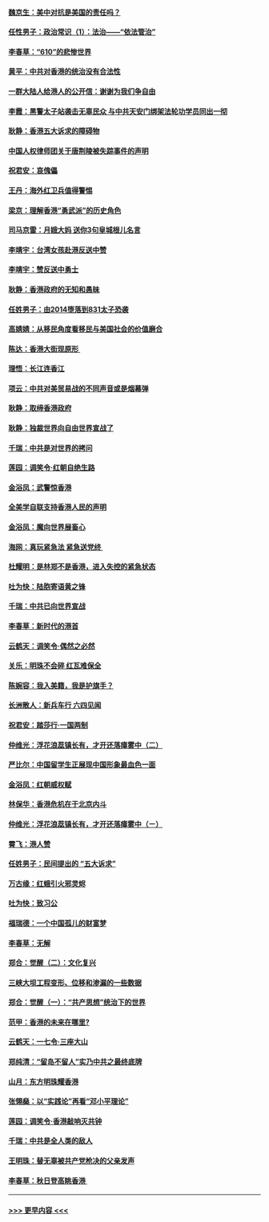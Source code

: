 #### [魏京生：美中对抗是美国的责任吗？](../pages/nsc993/n11500723.md?t=09051233) 
#### [任性男子：政治常识（1）：法治——“依法管治”](../pages/nsc993/n11500791.md?t=09051233) 
#### [李春草：“610”的悲惨世界](../pages/nsc993/n11501141.md?t=09051233) 
#### [黄平：中共对香港的统治没有合法性](../pages/nsc993/n11499473.md?t=09051233) 
#### [一群大陆人给港人的公开信：谢谢为我们争自由](../pages/nsc993/n11500402.md?t=09051233) 
#### [李霞：黑警太子站袭击无辜民众 与中共天安门绑架法轮功学员同出一彻](../pages/nsc993/n11499805.md?t=09051233) 
#### [耿静：香港五大诉求的障碍物](../pages/nsc993/n11497578.md?t=09051233) 
#### [中国人权律师团关于唐荆陵被失踪事件的声明](../pages/nsc993/n11500014.md?t=09051233) 
#### [祝君安：哀傀儡](../pages/nsc993/n11499776.md?t=09051233) 
#### [王丹：海外红卫兵值得警惕](../pages/nsc993/n11498138.md?t=09051233) 
#### [梁京：理解香港“勇武派”的历史角色](../pages/nsc993/n11498006.md?t=09051233) 
#### [司马京雷：月娥大妈  送你3句皇城根儿名言](../pages/nsc993/n11497885.md?t=09051233) 
#### [李靖宇：台湾女孩赴港反送中赞](../pages/nsc993/n11497721.md?t=09051233) 
#### [李靖宇：赞反送中勇士](../pages/nsc993/n11497452.md?t=09051233) 
#### [耿静：香港政府的无知和愚昧](../pages/nsc993/n11494238.md?t=09051233) 
#### [任姓男子：由2014堕落到831太子恐袭](../pages/nsc993/n11496683.md?t=09051233) 
#### [高婧婧：从移民角度看移民与美国社会的价值磨合](../pages/nsc993/n11495757.md?t=09051233) 
#### [陈达：香港大街现原形 ](../pages/nsc993/n11495441.md?t=09051233) 
#### [理悟：长江连香江](../pages/nsc993/n11495377.md?t=09051233) 
#### [项云：中共对美贸易战的不同声音或是烟幕弹](../pages/nsc993/n11494929.md?t=09051233) 
#### [耿静：取缔香港政府](../pages/nsc993/n11494218.md?t=09051233) 
#### [耿静：独裁世界向自由世界宣战了](../pages/nsc993/n11494190.md?t=09051233) 
#### [千瑞：中共是对世界的拷问](../pages/nsc993/n11493021.md?t=09051233) 
#### [莲园：调笑令‧红朝自绝生路](../pages/nsc993/n11493011.md?t=09051233) 
#### [金浴凤：武警惊香港](../pages/nsc993/n11492994.md?t=09051233) 
#### [全美学自联支持香港人民的声明](../pages/nsc993/n11492630.md?t=09051233) 
#### [金浴凤：魔向世界展畜心](../pages/nsc993/n11492599.md?t=09051233) 
#### [海网：真玩紧急法 紧急送党终 ](../pages/nsc993/n11492535.md?t=09051233) 
#### [杜耀明：是林郑不是香港，进入失控的紧急状态](../pages/nsc993/n11491420.md?t=09051233) 
#### [吐为快：陆胞寄语黄之锋](../pages/nsc993/n11491117.md?t=09051233) 
#### [千瑞：中共已向世界宣战](../pages/nsc993/n11490123.md?t=09051233) 
#### [李春草：新时代的港首](../pages/nsc993/n11489864.md?t=09051233) 
#### [云鹤天：调笑令·偶然之必然](../pages/nsc993/n11489701.md?t=09051233) 
#### [关乐：明珠不会碎 红瓦难保全](../pages/nsc993/n11489647.md?t=09051233) 
#### [陈婉容：我入美籍，我是护旗手？](../pages/nsc993/n11487908.md?t=09051233) 
#### [长洲散人：新兵车行 六四见闻](../pages/nsc993/n11487729.md?t=09051233) 
#### [祝君安：踏莎行‧一国两制](../pages/nsc993/n11487699.md?t=09051233) 
#### [仲维光：浮花浪蕊镇长有，才开还落瘴雾中（二）](../pages/nsc993/n11483286.md?t=09051233) 
#### [严比尔：中国留学生正展现中国形象最血色一面](../pages/nsc993/n11485145.md?t=09051233) 
#### [金浴凤：红朝威权赋](../pages/nsc993/n11485191.md?t=09051233) 
#### [林保华：香港危机在于北京内斗](../pages/nsc993/n11484593.md?t=09051233) 
#### [仲维光：浮花浪蕊镇长有，才开还落瘴雾中（ㄧ）](../pages/nsc993/n11483259.md?t=09051233) 
#### [霄飞：港人赞](../pages/nsc993/n11482957.md?t=09051233) 
#### [任姓男子：民间提出的 “五大诉求”](../pages/nsc993/n11482897.md?t=09051233) 
#### [万古缘：红蛾引火邪灵烬](../pages/nsc993/n11482886.md?t=09051233) 
#### [吐为快：致习公](../pages/nsc993/n11482867.md?t=09051233) 
#### [福瑞德：一个中国孤儿的财富梦](../pages/nsc993/n11482817.md?t=09051233) 
#### [李春草：无解](../pages/nsc993/n11482791.md?t=09051233) 
#### [郑合：觉醒（二）：文化复兴](../pages/nsc993/n11478025.md?t=09051233) 
#### [三峡大坝工程变形、位移和渗漏的一些数据](../pages/nsc993/n11478232.md?t=09051233) 
#### [郑合：觉醒（一）：“共产思想”统治下的世界](../pages/nsc993/n11477663.md?t=09051233) 
#### [范甲：香港的未来在哪里?](../pages/nsc993/n11477249.md?t=09051233) 
#### [云鹤天：一七令·三座大山](../pages/nsc993/n11477192.md?t=09051233) 
#### [郑纯清：“留岛不留人”实乃中共之最终底牌](../pages/nsc993/n11476160.md?t=09051233) 
#### [山月：东方明珠耀香港](../pages/nsc993/n11476077.md?t=09051233) 
#### [张翎燊：以“实践论”再看“邓小平理论”](../pages/nsc993/n11475733.md?t=09051233) 
#### [莲园：调笑令‧香港敲响灭共钟](../pages/nsc993/n11475723.md?t=09051233) 
#### [千瑞：中共是全人类的敌人](../pages/nsc993/n11475329.md?t=09051233) 
#### [王明珠：替无辜被共产党枪决的父亲发声](../pages/nsc993/n11474570.md?t=09051233) 
#### [李春草：秋日登高眺香港 ](../pages/nsc993/n11474491.md?t=09051233) 

----
#### [ >>> 更早内容 <<< ](../indexes/nsc993-earlier.md)
